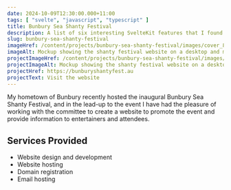 ```yaml
---
date: 2024-10-09T12:30:00.000+11:00
tags: [ "svelte", "javascript", "typescript" ]
title: Bunbury Sea Shanty Festival
description: A list of six interesting SvelteKit features that I found useful whilst learning the framework.
slug: bunbury-sea-shanty-festival
imageHref: /content/projects/bunbury-sea-shanty-festival/images/cover_850x500.png
imageAlt: Mockup showing the shanty festival website on a desktop and mobile screen
projectImageHref: /content/projects/bunbury-sea-shanty-festival/images/mockup_1920x986.png
projectImageAlt: Mockup showing the shanty festival website on a desktop and mobile screen
projectHref: https://bunburyshantyfest.au
projectText: Visit the website
---
```


My hometown of Bunbury recently hosted the inaugural Bunbury Sea Shanty Festival, and in the lead-up to the event I have
had the pleasure of working with the committee to create a website to promote the event and provide information to
entertainers and attendees.

<!--endintro-->

## Services Provided

- Website design and development
- Website hosting
- Domain registration
- Email hosting
